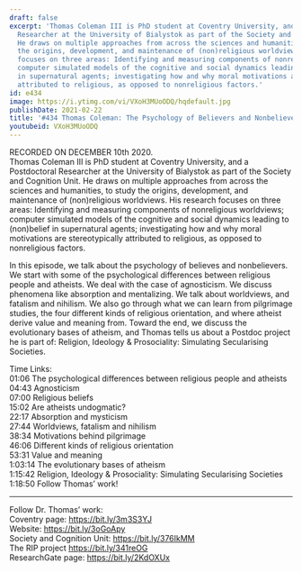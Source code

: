 ```yaml
---
draft: false
excerpt: 'Thomas Coleman III is PhD student at Coventry University, and a Postdoctoral
  Researcher at the University of Bialystok as part of the Society and Cognition Unit.
  He draws on multiple approaches from across the sciences and humanities, to study
  the origins, development, and maintenance of (non)religious worldviews. His research
  focuses on three areas: Identifying and measuring components of nonreligious worldviews;
  computer simulated models of the cognitive and social dynamics leading to (non)belief
  in supernatural agents; investigating how and why moral motivations are stereotypically
  attributed to religious, as opposed to nonreligious factors.'
id: e434
image: https://i.ytimg.com/vi/VXoH3MUoODQ/hqdefault.jpg
publishDate: 2021-02-22
title: '#434 Thomas Coleman: The Psychology of Believers and Nonbelievers'
youtubeid: VXoH3MUoODQ
---
```

RECORDED ON DECEMBER 10th 2020.  
Thomas Coleman III is PhD student at Coventry University, and a Postdoctoral Researcher at the University of Bialystok as part of the Society and Cognition Unit. He draws on multiple approaches from across the sciences and humanities, to study the origins, development, and maintenance of (non)religious worldviews. His research focuses on three areas: Identifying and measuring components of nonreligious worldviews; computer simulated models of the cognitive and social dynamics leading to (non)belief in supernatural agents; investigating how and why moral motivations are stereotypically attributed to religious, as opposed to nonreligious factors.

In this episode, we talk about the psychology of believes and nonbelievers. We start with some of the psychological differences between religious people and atheists. We deal with the case of agnosticism. We discuss phenomena like absorption and mentalizing. We talk about worldviews, and fatalism and nihilism. We also go through what we can learn from pilgrimage studies, the four different kinds of religious orientation, and where atheist derive value and meaning from. Toward the end, we discuss the evolutionary bases of atheism, and Thomas tells us about a Postdoc project he is part of: Religion, Ideology & Prosociality: Simulating Secularising Societies.

Time Links:  
01:06  The psychological differences between religious people and atheists  
04:43  Agnosticism  
07:00  Religious beliefs  
15:02  Are atheists undogmatic?  
22:17  Absorption and mysticism  
27:44  Worldviews, fatalism and nihilism  
38:34  Motivations behind pilgrimage  
46:06  Different kinds of religious orientation  
53:31  Value and meaning  
1:03:14  The evolutionary bases of atheism  
1:15:42  Religion, Ideology & Prosociality: Simulating Secularising Societies  
1:18:50  Follow Thomas’ work!

---

Follow Dr. Thomas’ work:  
Coventry page: https://bit.ly/3m3S3YJ  
Website: https://bit.ly/3oGoApy  
Society and Cognition Unit: https://bit.ly/376IkMM  
The RIP project https://bit.ly/341reOG  
ResearchGate page: https://bit.ly/2KdOXUx
